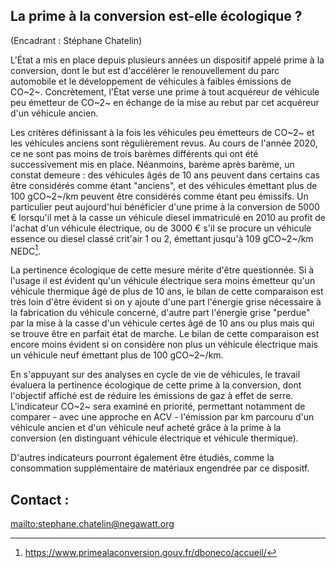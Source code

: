 ## La prime à la conversion est-elle écologique ?

(Encadrant : Stéphane Chatelin)

L'État a mis en place depuis plusieurs années un dispositif appelé prime
à la conversion, dont le but est d'accélérer le renouvellement du parc
automobile et le développement de véhicules à faibles émissions de
CO~2~. Concrètement, l'État verse une prime à tout acquéreur de véhicule
peu émetteur de CO~2~ en échange de la mise au rebut par cet acquéreur
d'un véhicule ancien.

Les critères définissant à la fois les véhicules peu émetteurs de CO~2~
et les véhicules anciens sont régulièrement revus. Au cours de l'année
2020, ce ne sont pas moins de trois barèmes différents qui ont été
successivement mis en place. Néanmoins, barème après barème, un constat
demeure : des véhicules âgés de 10 ans peuvent dans certains cas être
considérés comme étant "anciens", et des véhicules émettant plus de 100
gCO~2~/km peuvent être considérés comme étant peu émissifs. Un
particulier peut aujourd'hui bénéficier d'une prime à la conversion de
5000 € lorsqu'il met à la casse un véhicule diesel immatriculé en 2010
au profit de l'achat d'un véhicule électrique, ou de 3000 € s'il se
procure un véhicule essence ou diesel classé crit'air 1 ou 2, émettant
jusqu'à 109 gCO~2~/km NEDC[^1].

La pertinence écologique de cette mesure mérite d'être questionnée. Si à
l'usage il est évident qu'un véhicule électrique sera moins émetteur
qu'un véhicule thermique âgé de plus de 10 ans, le bilan de cette
comparaison est très loin d'être évident si on y ajoute d'une part
l'énergie grise nécessaire à la fabrication du véhicule concerné,
d'autre part l'énergie grise "perdue" par la mise à la casse d'un
véhicule certes âgé de 10 ans ou plus mais qui se trouve être en parfait
état de marche. Le bilan de cette comparaison est encore moins évident
si on considère non plus un véhicule électrique mais un véhicule neuf
émettant plus de 100 gCO~2~/km.

En s'appuyant sur des analyses en cycle de vie de véhicules, le travail
évaluera la pertinence écologique de cette prime à la conversion, dont
l'objectif affiché est de réduire les émissions de gaz à effet de serre.
L'indicateur CO~2~ sera examiné en priorité, permettant notamment de
comparer - avec une approche en ACV - l'émission par km parcouru d'un
véhicule ancien et d'un véhicule neuf acheté grâce à la prime à la
conversion (en distinguant véhicule électrique et véhicule thermique).

D'autres indicateurs pourront également être étudiés, comme la
consommation supplémentaire de matériaux engendrée par ce dispositf.

## Contact :
[mailto:stephane.chatelin\@negawatt.org](mailto:stephane.chatelin@negawatt.org)

[^1]: https://www.primealaconversion.gouv.fr/dboneco/accueil/
